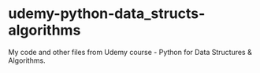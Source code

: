 # udemy-python-data_structs-algorithms
My code and other files from Udemy course - Python for Data Structures &amp; Algorithms.
